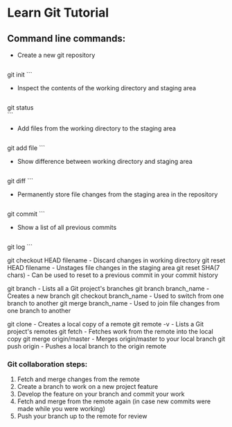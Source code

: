 # Learn Git Tutorial

## Command line commands:

* Create a new git repository

	```
git init
	```
	
* Inspect the contents of the working directory and staging area
	
	```
git status    
	```

* Add files from the working directory to the staging area

	```
git add file 
	```
	
* Show difference between working directory and staging area

	```
git diff
	```
	
* Permanently store file changes from the staging area in the repository

	```
git commit
	```

* Show a list of all previous commits

	```
git log
	```

git checkout HEAD filename  - Discard changes in working directory
git reset HEAD filename     - Unstages file changes in the staging area
git reset SHA(7 chars)      - Can be used to reset to a previous commit in your commit history

git branch                - Lists all a Git project's branches
git branch branch_name    - Creates a new branch
git checkout branch_name  - Used to switch from one branch to another
git merge branch_name     - Used to join file changes from one branch to another

git clone               - Creates a local copy of a remote
git remote -v           - Lists a Git project's remotes
git fetch               - Fetches work from the remote into the local copy
git merge origin/master - Merges origin/master to your local branch
git push origin <banch> - Pushes a local branch to the origin remote

### Git collaboration steps:
  1. Fetch and merge changes from the remote
  2. Create a branch to work on a new project feature
  3. Develop the feature on your branch and commit your work
  4. Fetch and merge from the remote again (in case new commits were made while you were working)
  5. Push your branch up to the remote for review
  
